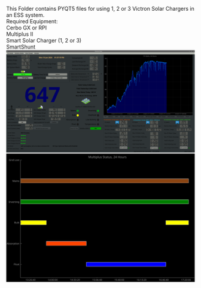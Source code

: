 This Folder contains PYQT5 files for using 1, 2 or 3 Victron Solar Chargers in an ESS system.   
Required Equipment:   
Cerbo GX or RPI   
Multiplus II   
Smart Solar Charger (1, 2 or 3)    
SmartShunt   
![alt text](https://github.com/optio50/Victron_Modbus_TCP/blob/main/ScreenShots/PyQT5-Multiple-Charger.png?raw=true)    
![alt text](https://github.com/optio50/Victron_Modbus_TCP/blob/main/ScreenShots/MP-Status.png?raw=true)
